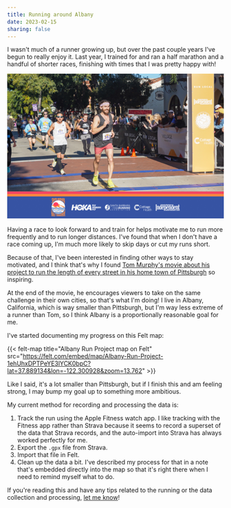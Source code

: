 ```yaml
---
title: Running around Albany
date: 2023-02-15
sharing: false
---
```


I wasn't much of a runner growing up, but over the past couple years I've begun to really enjoy it.
Last year, I trained for and ran a half marathon and a handful of shorter races, finishing with times that I was pretty happy with!

![Santa Barbara Half Marathon](sb-half.jpg)

Having a race to look forward to and train for helps motivate me to run more frequently and to run longer distances.
I've found that when I don't have a race coming up, I'm much more likely to skip days or cut my runs short.

Because of that, I've been interested in finding other ways to stay motivated, and I think that's why I found [Tom Murphy's movie about his project to run the length of every street in his home town of Pittsburgh](https://www.youtube.com/watch?v=1c8i5SABqwU) so inspiring.

At the end of the movie, he encourages viewers to take on the same challenge in their own cities, so that's what I'm doing!
I live in Albany, California, which is way smaller than Pittsburgh, but I'm way less extreme of a runner than Tom, so I think Albany is a proportionally reasonable goal for me.

I've started documenting my progress on this Felt map:

{{< felt-map title="Albany Run Project map on Felt" src="https://felt.com/embed/map/Albany-Run-Project-1ehUhxDPTPeYE3lYCK0bpC?lat=37.889134&lon=-122.300928&zoom=13.762" >}}

Like I said, it's a lot smaller than Pittsburgh, but if I finish this and am feeling strong, I may bump my goal up to something more ambitious.

My current method for recording and processing the data is:

1. Track the run using the Apple Fitness watch app. I like tracking with the Fitness app rather than Strava because it seems to record a superset of the data that Strava records, and the auto-import into Strava has always worked perfectly for me.
2. Export the `.gpx` file from Strava.
3. Import that file in Felt.
4. Clean up the data a bit. I've described my process for that in a note that's embedded directly into the map so that it's right there when I need to remind myself what to do.

If you're reading this and have any tips related to the running or the data collection and processing, [let me know](mailto:james@jamesbvaughan.com)!
